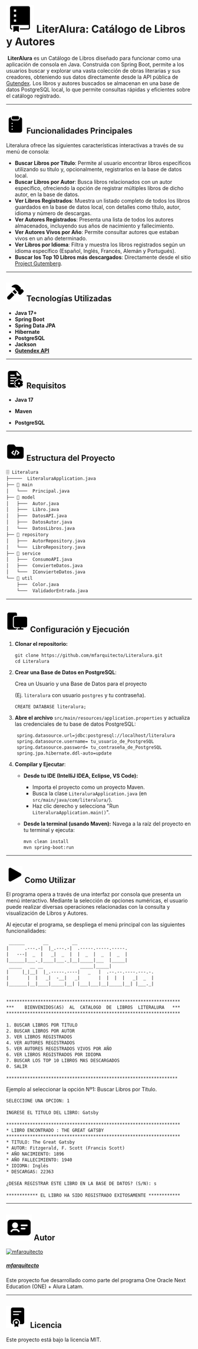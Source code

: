 # <img src="Literalura/docs/icons/Icon_0B.jpg" width="75"/> LiterAlura: Catálogo de Libros y Autores

​         **LiterAlura** es un Catálogo de Libros diseñado para funcionar como una aplicación de consola en Java. Construida con Spring Boot, permite a los usuarios buscar y explorar una vasta colección de obras literarias y sus creadores, obteniendo sus datos directamente desde la API pública de [Gutendex](https://gutendex.com/). Los libros y autores buscados se almacenan en una base de datos PostgreSQL local, lo que permite consultas rápidas y eficientes sobre el catálogo registrado.

---

## <img src="Literalura/docs/icons/Icon_1B.jpg" width="50"/> Funcionalidades Principales

Literalura ofrece las siguientes características interactivas a través de su menú de consola:
* **Buscar Libros por Título**: Permite al usuario encontrar libros específicos utilizando su título y, opcionalmente, registrarlos en la base de datos local.
* **Buscar Libros por Autor**: Busca libros relacionados con un autor específico, ofreciendo la opción de registrar múltiples libros de dicho autor, en la base de datos.
* **Ver Libros Registrados**: Muestra un listado completo de todos los libros guardados en la base de datos local, con detalles como título, autor, idioma y número de descargas.
* **Ver Autores Registrados**: Presenta una lista de todos los autores almacenados, incluyendo sus años de nacimiento y fallecimiento.
* **Ver Autores Vivos por Año**: Permite consultar autores que estaban vivos en un año determinado.
* **Ver Libros por Idioma**: Filtra y muestra los libros registrados según un idioma específico (Español, Inglés, Francés, Alemán y Portugués).
* **Buscar los Top 10 Libros más descargados**: Directamente desde el sitio [Project Gutemberg](https://www.gutenberg.org/browse/languages/es).
---
## <img src="Literalura/docs/icons/Icon_2B.jpg" width="50"/> Tecnologías Utilizadas

* **Java 17+**
* **Spring Boot**
* **Spring Data JPA**
* **Hibernate**
* **PostgreSQL**
* **Jackson**
* **[Gutendex API](https://gutendex.com/)**
---
## <img src="Literalura/docs/icons/Icon_3B.jpg" width="50"/> Requisitos

* **Java 17** 

* **Maven** 

* **PostgreSQL**

---

## <img src="Literalura/docs/icons/Icon_4B.jpg" width="50"/> Estructura del Proyecto

```tex
🗄 Literalura
├─────  LiteraluraApplication.java         
├── 📁 main
│   └───  Principal.java                 
├── 📁 model
│   ├───  Autor.java                     
│   ├───  Libro.java                     
│   ├───  DatosAPI.java                   
│   ├───  DatosAutor.java                
│   └───  DatosLibros.java               
├── 📁 repository
│   ├───  AutorRepository.java           
│   └───  LibroRepository.java           
├── 📁 service
│   ├───  ConsumoAPI.java                
│   ├───  ConvierteDatos.java           
│   └───  IConvierteDatos.java          
└── 📁 util
    ├───  Color.java                    
    └───  ValidadorEntrada.java        
```

---

## <img src="Literalura/docs/icons/Icon_5B.jpg" width="60"/> Configuración y Ejecución

1. **Clonar el repositorio:**

   ```properties
   git clone https://github.com/mfarquitecto/Literalura.git
   cd Literalura
   ```

2. **Crear una Base de Datos en PostgreSQL**:

   Crea un Usuario y una Base de Datos para el proyecto

   (Ej. `literalura` con usuario `postgres` y tu contraseña).

   ```properties
   CREATE DATABASE literalura;
   ```

3. **Abre el archivo** `src/main/resources/application.properties` y actualiza las credenciales de tu base de datos PostgreSQL:
```properties
    spring.datasource.url=jdbc:postgresql://localhost/literalura
    spring.datasource.username= tu_usuario_de_PostgreSQL
    spring.datasource.password= tu_contraseña_de_PostgreSQL
    spring.jpa.hibernate.ddl-auto=update
```
4.  **Compilar y Ejecutar**:

    * **Desde tu IDE (IntelliJ IDEA, Eclipse, VS Code):**
      
        * Importa el proyecto como un proyecto Maven.
        * Busca la clase `LiteraluraApplication.java` (en `src/main/java/com/literalura/`).
        * Haz clic derecho y selecciona "Run `LiteraluraApplication.main()`".
        
    * **Desde la terminal (usando Maven):**
        Navega a la raíz del proyecto en tu terminal y ejecuta:
        
        ```properties
        mvn clean install
        mvn spring-boot:run
        ```
---
## <img src="Literalura/docs/icons/Icon_6B.jpg" width="45"/> Como Utilizar

El programa opera a través de una interfaz por consola que presenta un menú interactivo. Mediante la selección de opciones numéricas, el usuario puede realizar diversas operaciones relacionadas con la consulta y visualización de Libros y Autores.

Al ejecutar el programa, se despliega el menú principal con las siguientes funcionalidades:

```properties
 ______       __         __
|      .---.-|  |_.---.-|  .-----.-----.-----.          
|   ---|  _  |   _|  _  |  |  _  |  _  |  _  |          
|______|___._|____|___._|__|_____|___  |_____|          
 _____   __ __              _____|_____|                
|     |_|__|  |_.-----.----|   _   |  .--.--.----.---.-.
|       |  |   _|  -__|   _|       |  |  |  |   _|  _  |
|_______|__|____|_____|__| |___|___|__|_____|__| |___._|


******************************************************************
***    BIENVENIDOS(AS)  AL  CATALOGO  DE  LIBROS  LITERALURA   ***
******************************************************************

1. BUSCAR LIBROS POR TITULO
2. BUSCAR LIBROS POR AUTOR
3. VER LIBROS REGISTRADOS
4. VER AUTORES REGISTRADOS
5. VER AUTORES REGISTRADOS VIVOS POR AÑO
6. VER LIBROS REGISTRADOS POR IDIOMA
7. BUSCAR LOS TOP 10 LIBROS MAS DESCARGADOS
0. SALIR

*****************************************************************
```
Ejemplo al seleccionar la opción Nº1: Buscar Libros por Título.
```properties
SELECCIONE UNA OPCION: 1

INGRESE EL TITULO DEL LIBRO: Gatsby

******************************************************************
* LIBRO ENCONTRADO : THE GREAT GATSBY
******************************************************************
* TITULO: The Great Gatsby
* AUTOR: Fitzgerald, F. Scott (Francis Scott)
* AÑO NACIMIENTO: 1896
* AÑO FALLECIMIENTO: 1940
* IDIOMA: Inglés
* DESCARGAS: 22363

¿DESEA REGISTRAR ESTE LIBRO EN LA BASE DE DATOS? (S/N): s

************ EL LIBRO HA SIDO REGISTRADO EXITOSAMENTE ************
```

---


## <img src="Literalura/docs/icons/Icon_7B.jpg" width="70"/> Autor

[![mfarquitecto](https://github.com/mfarquitecto.png?size=65)](https://github.com/mfarquitecto)  

##### [mfarquitecto](https://github.com/mfarquitecto)

Este proyecto fue desarrollado como parte del programa One Oracle Next Education (ONE) + Alura Latam.

---

## <img src="Literalura/docs/icons/Icon_8B.jpg" width="60"/> Licencia

Este proyecto está bajo la licencia MIT.


